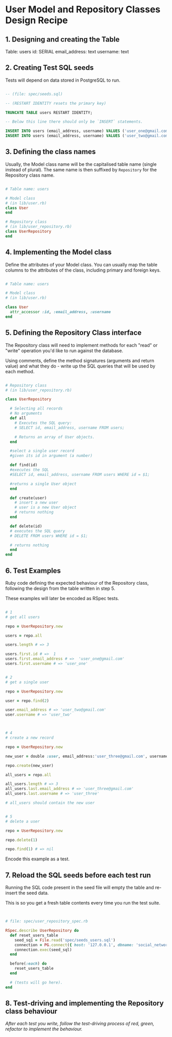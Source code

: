 # User Model and Repository Classes Design Recipe


## 1. Designing and creating the Table

Table: users
id: SERIAL
email_address: text
username: text


## 2. Creating Test SQL seeds

Tests will depend on data stored in PostgreSQL to run.

```sql

-- (file: spec/seeds.sql)

-- (RESTART IDENTITY resets the primary key)

TRUNCATE TABLE users RESTART IDENTITY; 

-- Below this line there should only be `INSERT` statements.

INSERT INTO users (email_address, username) VALUES ('user_one@gmail.com', 'user_one');
INSERT INTO users (email_address, username) VALUES ('user_two@gmail.com', 'user_two');

```
## 3. Defining the class names

Usually, the Model class name will be the capitalised table name (single instead of plural). The same name is then suffixed by `Repository` for the Repository class name.

```ruby

# Table name: users

# Model class
# (in lib/user.rb)
class User
end

# Repository class
# (in lib/user_repository.rb)
class UserRepository
end
```

## 4. Implementing the Model class

Define the attributes of your Model class. You can usually map the table columns to the attributes of the class, including primary and foreign keys.

```ruby

# Table name: users

# Model class
# (in lib/user.rb)

class User
  attr_accessor :id, :email_address, :username
end

```


## 5. Defining the Repository Class interface

The Repository class will need to implement methods for each "read" or "write" operation you'd like to run against the database.

Using comments, define the method signatures (arguments and return value) and what they do - write up the SQL queries that will be used by each method.

```ruby

# Repository class
# (in lib/user_repository.rb)

class UserRepository

  # Selecting all records
  # No arguments
  def all
    # Executes the SQL query:
    # SELECT id, email_address, username FROM users;

    # Returns an array of User objects.
  end

  #select a single user record
  #given its id in argument (a number)

  def find(id)
  #executes the SQL
  #SELECT id, email_address, username FROM users WHERE id = $1;

  #returns a single User object
  end

  def create(user)
    # insert a new user
    # user is a new User object
    # returns nothing
  end

  def delete(id)
  # executes the SQL query
  # DELETE FROM users WHERE id = $1;

  # returns nothing
  end
end
```

## 6. Test Examples

Ruby code defining the expected behaviour of the Repository class, following the design from the table written in step 5.

These examples will later be encoded as RSpec tests.

```ruby

# 1
# get all users

repo = UserRepository.new

users = repo.all

users.length # => 3

users.first.id # =>  1
users.first.email_address # =>  'user_one@gmail.com'
users.first.username # => 'user_one'

```

```ruby

# 2
# get a single user

repo = UserRepository.new

user = repo.find(2)

user.email_address # => 'user_two@gmail.com'
user.username # => 'user_two'

```
```ruby


```
```ruby

# 4
# create a new record

repo = UserRepository.new

new_user = double :user, email_address:'user_three@gmail.com', username:'user_three'

repo.create(new_user)

all_users = repo.all

all_users.length # => 3
all_users.last.email_address # => 'user_three@gmail.com'
all_users.last.username # => 'user_three'

# all_users should contain the new user

```
```ruby

# 5
# delete a user

repo = UserRepository.new

repo.delete(1)

repo.find(1) # => nil

```

Encode this example as a test.

## 7. Reload the SQL seeds before each test run

Running the SQL code present in the seed file will empty the table and re-insert the seed data.

This is so you get a fresh table contents every time you run the test suite.

```ruby


# file: spec/user_repository_spec.rb

RSpec.describe UserRepository do
  def reset_users_table
    seed_sq1 = File.read('spec/seeds_users.sql')
    connection = PG.connect({ host: '127.0.0.1', dbname: 'social_network_test' })
    connection.exec(seed_sql)
  end

  before(:each) do
    reset_users_table
  end

  # (tests will go here).
end
```

## 8. Test-driving and implementing the Repository class behaviour

_After each test you write, follow the test-driving process of red, green, refactor to implement the behaviour._

<!-- BEGIN GENERATED SECTION DO NOT EDIT -->



<!-- END GENERATED SECTION DO NOT EDIT -->